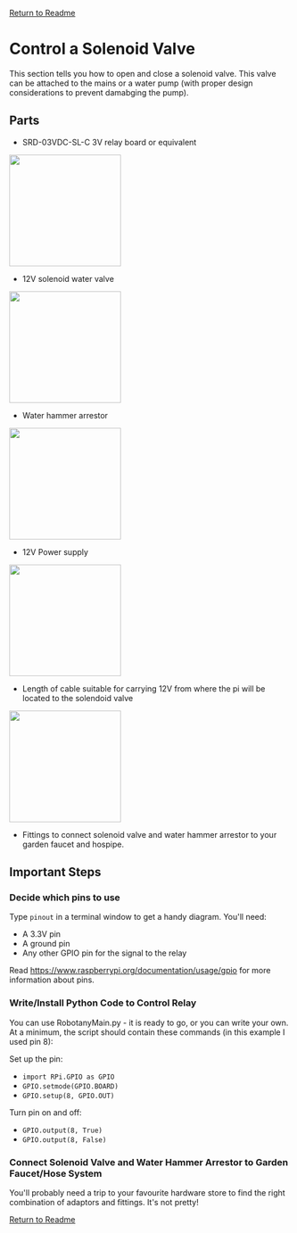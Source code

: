 [Return to Readme](README.md)

# Control a Solenoid Valve

This section tells you how to open and close a solenoid valve. This valve can be attached to the mains or a water pump (with proper design considerations to prevent damabging the pump).

## Parts

* SRD-03VDC-SL-C 3V relay board or equivalent
<img src = "images/relays.jpg" width = 200>

* 12V solenoid water valve
<img src = "images/solenoid_water_valve.jpg" width = 200>

* Water hammer arrestor
<img src = "images/water_hammer_arrestor.jpg" width = 200>

* 12V Power supply
<img src = "images/12v_power_supply.jpg" width = 200>

* Length of cable suitable for carrying 12V from where the pi will be located to the solendoid valve
<img src = "images/12v_cable.jpg" width = 200>

* Fittings to connect solenoid valve and water hammer arrestor to your garden faucet and hospipe.

## Important Steps

### Decide which pins to use

Type `pinout` in a terminal window to get a handy diagram. You'll need:

* A 3.3V pin
* A ground pin
* Any other GPIO pin for the signal to the relay

Read https://www.raspberrypi.org/documentation/usage/gpio for more information about pins.

### Write/Install Python Code to Control Relay

You can use RobotanyMain.py - it is ready to go, or you can write your own.
At a minimum, the script should contain these commands (in this example I used pin 8):

Set up the pin:

* `import RPi.GPIO as GPIO`
* `GPIO.setmode(GPIO.BOARD)`
* `GPIO.setup(8, GPIO.OUT)`

Turn pin on and off:

* `GPIO.output(8, True)`
* `GPIO.output(8, False)`

### Connect Solenoid Valve and Water Hammer Arrestor to Garden Faucet/Hose System

You'll probably need a trip to your favourite hardware store to find the right combination of adaptors and fittings. It's not pretty!


[Return to Readme](README.md)
